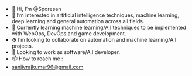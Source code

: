 - 👋 Hi, I’m @Sporesan
- 👀 I’m interested in artificial intelligence techniques, machine learning, deep learning and general automation across all fields.
- 🌱 Currently learning machine learning/A.I techniques to be implemented with WebOps, DevOps and game development.
- ⚙️ I’m looking to collaborate on automation and machine learning/A.I projects.
- 💼 Looking to work as software/A.I developer.
- 📫 How to reach me :
- sanjivrajkumar96@gmail.com


<!---
Sporesan/Sporesan is a ✨ special ✨ repository because its `README.md` (this file) appears on your GitHub profile.
You can click the Preview link to take a look at your changes.
--->
